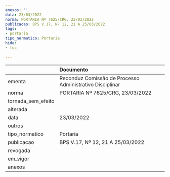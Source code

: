```yaml
---
anexos: ''
data: 23/03/2022
norma: PORTARIA Nº 7625/CRG, 23/03/2022
publicacao: BPS V.17, Nº 12, 21 A 25/03/2022
tags:
- portaria
tipo_normatico: Portaria
hide: 
- toc 
 
---
```


|                    | Documento                                                |
|:-------------------|:---------------------------------------------------------|
| ementa             | Reconduz Comissão de Processo Administrativo Disciplinar |
| norma              | PORTARIA Nº 7625/CRG, 23/03/2022                         |
| tornada_sem_efeito |                                                          |
| alterada           |                                                          |
| data               | 23/03/2022                                               |
| outros             |                                                          |
| tipo_normatico     | Portaria                                                 |
| publicacao         | BPS V.17, Nº 12, 21 A 25/03/2022                         |
| revogada           |                                                          |
| em_vigor           |                                                          |
| anexos             |                                                          |